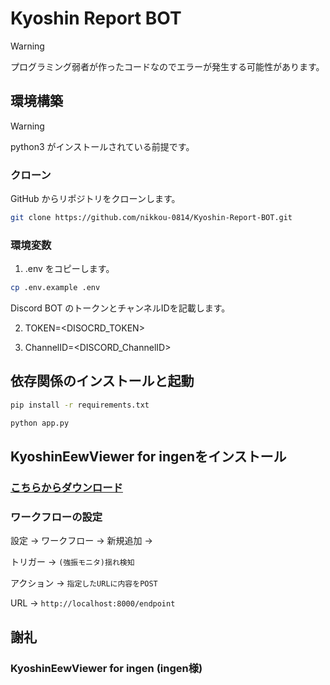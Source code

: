 # Kyoshin Report BOT
> [!WARNING]
> プログラミング弱者が作ったコードなのでエラーが発生する可能性があります。

## 環境構築

> [!WARNING]
> python3 がインストールされている前提です。

### クローン

GitHub からリポジトリをクローンします。

```bash
git clone https://github.com/nikkou-0814/Kyoshin-Report-BOT.git
```

### 環境変数

1. .env をコピーします。

```bash
cp .env.example .env
```

Discord BOT のトークンとチャンネルIDを記載します。

2. TOKEN=<DISOCRD_TOKEN>

3. ChannelID=<DISCORD_ChannelID>

## 依存関係のインストールと起動

```bash
pip install -r requirements.txt

python app.py
```

## KyoshinEewViewer for ingenをインストール

### <a href="https://github.com/ingen084/KyoshinEewViewerIngen">こちらからダウンロード</a>

### ワークフローの設定

設定 → ワークフロー → 新規追加 →

トリガー → ```(強振モニタ)揺れ検知```

アクション → ```指定したURLに内容をPOST```

URL → ```http://localhost:8000/endpoint```


## 謝礼

### KyoshinEewViewer for ingen (ingen様)